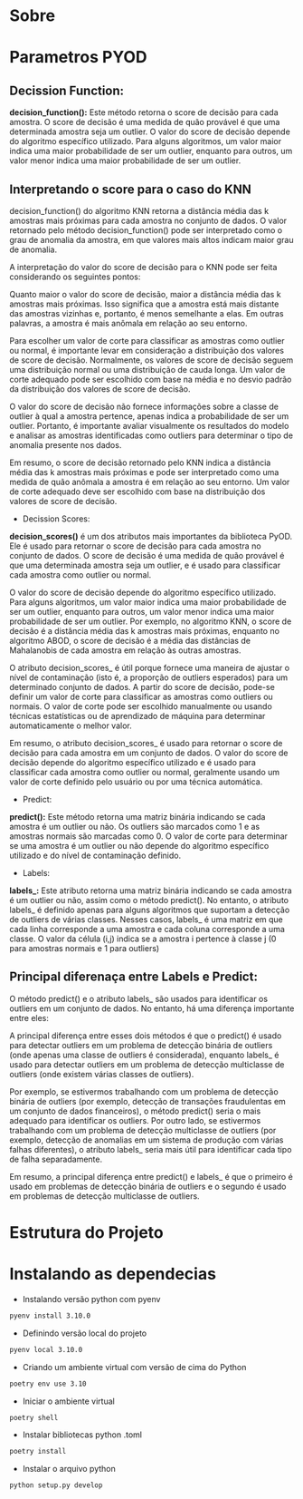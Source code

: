 


# Sobre 



# Parametros PYOD
## Decission Function:

**decision_function():** Este método retorna o score de decisão para cada amostra. O score de decisão é uma medida de quão provável é que uma determinada amostra seja um outlier. O valor do score de decisão depende do algoritmo específico utilizado. Para alguns algoritmos, um valor maior indica uma maior probabilidade de ser um outlier, enquanto para outros, um valor menor indica uma maior probabilidade de ser um outlier.


## Interpretando o score para o caso do KNN

decision_function() do algoritmo KNN retorna a distância média das k amostras mais próximas para cada amostra no conjunto de dados. O valor retornado pelo método decision_function() pode ser interpretado como o grau de anomalia da amostra, em que valores mais altos indicam maior grau de anomalia.

A interpretação do valor do score de decisão para o KNN pode ser feita considerando os seguintes pontos:

Quanto maior o valor do score de decisão, maior a distância média das k amostras mais próximas. Isso significa que a amostra está mais distante das amostras vizinhas e, portanto, é menos semelhante a elas. Em outras palavras, a amostra é mais anômala em relação ao seu entorno.

Para escolher um valor de corte para classificar as amostras como outlier ou normal, é importante levar em consideração a distribuição dos valores de score de decisão. Normalmente, os valores de score de decisão seguem uma distribuição normal ou uma distribuição de cauda longa. Um valor de corte adequado pode ser escolhido com base na média e no desvio padrão da distribuição dos valores de score de decisão.

O valor do score de decisão não fornece informações sobre a classe de outlier à qual a amostra pertence, apenas indica a probabilidade de ser um outlier. Portanto, é importante avaliar visualmente os resultados do modelo e analisar as amostras identificadas como outliers para determinar o tipo de anomalia presente nos dados.

Em resumo, o score de decisão retornado pelo KNN indica a distância média das k amostras mais próximas e pode ser interpretado como uma medida de quão anômala a amostra é em relação ao seu entorno. Um valor de corte adequado deve ser escolhido com base na distribuição dos valores de score de decisão.


- Decission Scores:

**decision_scores()** é um dos atributos mais importantes da biblioteca PyOD. Ele é usado para retornar o score de decisão para cada amostra no conjunto de dados. O score de decisão é uma medida de quão provável é que uma determinada amostra seja um outlier, e é usado para classificar cada amostra como outlier ou normal.

O valor do score de decisão depende do algoritmo específico utilizado. Para alguns algoritmos, um valor maior indica uma maior probabilidade de ser um outlier, enquanto para outros, um valor menor indica uma maior probabilidade de ser um outlier. Por exemplo, no algoritmo KNN, o score de decisão é a distância média das k amostras mais próximas, enquanto no algoritmo ABOD, o score de decisão é a média das distâncias de Mahalanobis de cada amostra em relação às outras amostras.

O atributo decision_scores_ é útil porque fornece uma maneira de ajustar o nível de contaminação (isto é, a proporção de outliers esperados) para um determinado conjunto de dados. A partir do score de decisão, pode-se definir um valor de corte para classificar as amostras como outliers ou normais. O valor de corte pode ser escolhido manualmente ou usando técnicas estatísticas ou de aprendizado de máquina para determinar automaticamente o melhor valor.

Em resumo, o atributo decision_scores_ é usado para retornar o score de decisão para cada amostra em um conjunto de dados. O valor do score de decisão depende do algoritmo específico utilizado e é usado para classificar cada amostra como outlier ou normal, geralmente usando um valor de corte definido pelo usuário ou por uma técnica automática.

- Predict:

**predict():** Este método retorna uma matriz binária indicando se cada amostra é um outlier ou não. Os outliers são marcados como 1 e as amostras normais são marcadas como 0. O valor de corte para determinar se uma amostra é um outlier ou não depende do algoritmo específico utilizado e do nível de contaminação definido.

- Labels:

**labels_:** Este atributo retorna uma matriz binária indicando se cada amostra é um outlier ou não, assim como o método predict(). No entanto, o atributo labels_ é definido apenas para alguns algoritmos que suportam a detecção de outliers de várias classes. Nesses casos, labels_ é uma matriz em que cada linha corresponde a uma amostra e cada coluna corresponde a uma classe. O valor da célula (i,j) indica se a amostra i pertence à classe j (0 para amostras normais e 1 para outliers)


## Principal diferenaça entre Labels e Predict:

O método predict() e o atributo labels_ são usados para identificar os outliers em um conjunto de dados. No entanto, há uma diferença importante entre eles:

A principal diferença entre esses dois métodos é que o predict() é usado para detectar outliers em um problema de detecção binária de outliers (onde apenas uma classe de outliers é considerada), enquanto labels_ é usado para detectar outliers em um problema de detecção multiclasse de outliers (onde existem várias classes de outliers).

Por exemplo, se estivermos trabalhando com um problema de detecção binária de outliers (por exemplo, detecção de transações fraudulentas em um conjunto de dados financeiros), o método predict() seria o mais adequado para identificar os outliers. Por outro lado, se estivermos trabalhando com um problema de detecção multiclasse de outliers (por exemplo, detecção de anomalias em um sistema de produção com várias falhas diferentes), o atributo labels_ seria mais útil para identificar cada tipo de falha separadamente.

Em resumo, a principal diferença entre predict() e labels_ é que o primeiro é usado em problemas de detecção binária de outliers e o segundo é usado em problemas de detecção multiclasse de outliers.
# Estrutura do Projeto

# Instalando as dependecias 

- Instalando versão python com pyenv 
```bash
pyenv install 3.10.0
```

- Definindo versão local do projeto
```bash
pyenv local 3.10.0
```

- Criando um ambiente virtual com versão de cima do Python
```bash 
poetry env use 3.10
```

- Iniciar o ambiente virtual
```bash 
poetry shell
```
- Instalar bibliotecas python .toml
```bash 
poetry install
```

- Instalar o arquivo python
```bash
python setup.py develop
```